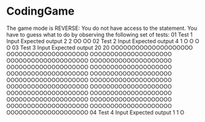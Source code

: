 # CodingGame

The game mode is REVERSE: You do not have access to the statement. You have to guess what to do by observing the following set of tests:
01 Test 1
Input
Expected output
2
2
OO
OO
02 Test 2
Input
Expected output
4
1
O
O
O
O
03 Test 3
Input
Expected output
20
20
OOOOOOOOOOOOOOOOOOOO
OOOOOOOOOOOOOOOOOOOO
OOOOOOOOOOOOOOOOOOOO
OOOOOOOOOOOOOOOOOOOO
OOOOOOOOOOOOOOOOOOOO
OOOOOOOOOOOOOOOOOOOO
OOOOOOOOOOOOOOOOOOOO
OOOOOOOOOOOOOOOOOOOO
OOOOOOOOOOOOOOOOOOOO
OOOOOOOOOOOOOOOOOOOO
OOOOOOOOOOOOOOOOOOOO
OOOOOOOOOOOOOOOOOOOO
OOOOOOOOOOOOOOOOOOOO
OOOOOOOOOOOOOOOOOOOO
OOOOOOOOOOOOOOOOOOOO
OOOOOOOOOOOOOOOOOOOO
OOOOOOOOOOOOOOOOOOOO
OOOOOOOOOOOOOOOOOOOO
OOOOOOOOOOOOOOOOOOOO
OOOOOOOOOOOOOOOOOOOO
04 Test 4
Input
Expected output
1
1
O
